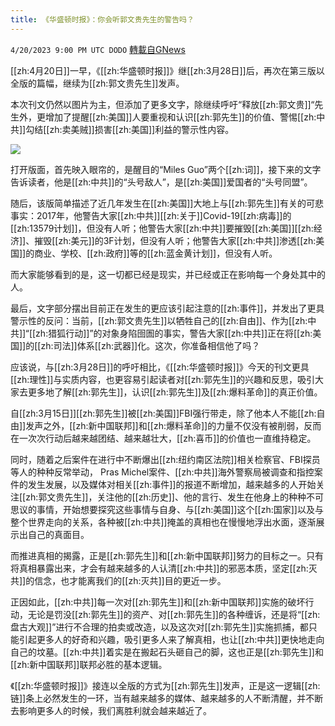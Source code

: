 ```yaml
---
title: 《华盛顿时报》：你会听郭文贵先生的警告吗？
---
```

`4/20/2023 9:00 PM UTC DODO` [轉載自GNews](https://gnews.org/articles/1242868)

[[zh:4月20日]]一早，《[[zh:华盛顿时报]]》继[[zh:3月28日]]后，再次在第三版以全版的篇幅，继续为[[zh:郭文贵先生]]发声。

本次刊文仍然以图片为主，但添加了更多文字，除继续呼吁“释放[[zh:郭文贵]]“先生外，更增加了提醒[[zh:美国]]人要重视和认识[[zh:郭先生]]的价值、警惕[[zh:中共]]勾结[[zh:卖美贼]]损害[[zh:美国]]利益的警示性内容。


![](https://i.imgur.com/464VHoM.jpg)


打开版面，首先映入眼帘的，是醒目的“Miles Guo”两个[[zh:词]]，接下来的文字告诉读者，他是[[zh:中共]]的“头号敌人”，是[[zh:美国]]爱国者的“头号同盟”。

随后，该版简单描述了近几年发生在[[zh:美国]]大地上与[[zh:郭先生]]有关的可悲事实：2017年，他警告大家[[zh:中共]][[zh:关于]]Covid-19[[zh:病毒]]的[[zh:13579计划]]，但没有人听；他警告大家[[zh:中共]]要摧毁[[zh:美国]][[zh:经济]]、摧毁[[zh:美元]]的3F计划，但没有人听；他警告大家[[zh:中共]]渗透[[zh:美国]]的商业、学校、[[zh:政府]]等的[[zh:蓝金黄计划]]，但没有人听。

而大家能够看到的是，这一切都已经是现实，并已经或正在影响每一个身处其中的人。

最后，文字部分摆出目前正在发生的更应该引起注意的[[zh:事件]]，并发出了更具警示性的反问：当前，[[zh:郭文贵先生]]以牺牲自己的[[zh:自由]]、作为[[zh:中共]]“[[zh:猎狐行动]]”的对象身陷囹圄的事实，警告大家[[zh:中共]]正在将[[zh:美国]]的[[zh:司法]]体系[[zh:武器]]化。这次，你准备相信他了吗？

应该说，与[[zh:3月28日]]的呼吁相比，《[[zh:华盛顿时报]]》今天的刊文更具[[zh:理性]]与实质内容，也更容易引起读者对[[zh:郭先生]]的兴趣和反思，吸引大家去更多地了解[[zh:郭先生]]，认识[[zh:郭先生]]及[[zh:爆料革命]]的真正价值。

自[[zh:3月15日]][[zh:郭先生]]被[[zh:美国]]FBI强行带走，除了他本人不能[[zh:自由]]发声之外，[[zh:新中国联邦]]和[[zh:爆料革命]]的力量不仅没有被削弱，反而在一次次行动后越来越团结、越来越壮大，[[zh:喜币]]的价值也一直维持稳定。

同时，随着之后案件在进行中不断爆出[[zh:纽约南区法院]]相关检察官、FBI探员等人的种种反常举动， Pras  Michel案件、[[zh:中共]]海外警察局被调查和指控案件的发生发展，以及媒体对相关[[zh:事件]]的报道不断增加，越来越多的人开始关注[[zh:郭文贵先生]]，关注他的[[zh:历史]]、他的言行、发生在他身上的种种不可思议的事情，开始想要探究这些事情与自身、与[[zh:美国]]这个[[zh:国家]]以及与整个世界走向的关系，各种被[[zh:中共]]掩盖的真相也在慢慢地浮出水面，逐渐展示出自己的真面目。

而推进真相的揭露，正是[[zh:郭先生]]和[[zh:新中国联邦]]努力的目标之一。只有将真相暴露出来，才会有越来越多的人认清[[zh:中共]]的邪恶本质，坚定[[zh:灭共]]的信念，也才能离我们的[[zh:灭共]]目的更近一步。

正因如此，[[zh:中共]]每一次对[[zh:郭先生]]和[[zh:新中国联邦]]实施的破坏行动，无论是罚没[[zh:郭先生]]的资产、对[[zh:郭先生]]的各种缠诉，还是将“[[zh:盘古大观]]”进行不合理的拍卖或改造，以及这次对[[zh:郭先生]]实施抓捕，都只能引起更多人的好奇和兴趣，吸引更多人来了解真相，也让[[zh:中共]]更快地走向自己的坟墓。[[zh:中共]]着实是在搬起石头砸自己的脚，这也正是[[zh:郭先生]]和[[zh:新中国联邦]]联邦必胜的基本逻辑。

《[[zh:华盛顿时报]]》接连以全版的方式为[[zh:郭先生]]发声，正是这一逻辑[[zh:链]]条上必然发生的一环，当有越来越多的媒体、越来越多的人不断清醒，并不断去影响更多人的时候，我们离胜利就会越来越近了。
